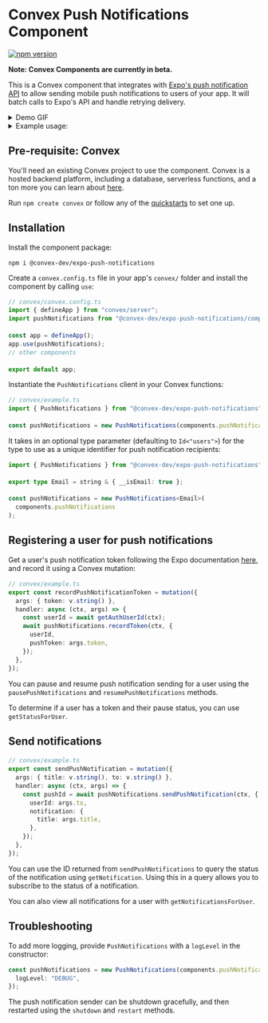 # Convex Push Notifications Component

[![npm version](https://badge.fury.io/js/@convex-dev%2Fexpo-push-notifications.svg)](https://badge.fury.io/js/@convex-dev%2Fexpo-push-notifications)

**Note: Convex Components are currently in beta.**

<!-- START: Include on https://convex.dev/components -->

This is a Convex component that integrates with [Expo's push notification API](https://docs.expo.dev/push-notifications/overview/)
to allow sending mobile push notifications to users of your app. It will batch calls to Expo's API and handle retrying delivery.

<details>
  <summary>Demo GIF</summary>

![Demo of sending push notifications](./output.gif)

</details>

<details>
<summary>Example usage:</summary>

```tsx
// App.tsx
<Button
  onPress={() => {
    void convex.mutation(api.example.sendPushNotification, {
      to: otherUser,
      title: `Hi from ${currentUser.name}`,
    });
  }}
>
  <Text>Say hi!</Text>
</Button>
```

```typescript
// convex/example.ts
export const sendPushNotification = mutation({
  args: { title: v.string(), to: v.id("users") },
  handler: async (ctx, args) => {
    // Sending a notification
    return pushNotifications.sendPushNotification(ctx, {
      userId: args.to,
      notification: {
        title: args.title,
      },
    });
  },
});
```

</details>

## Pre-requisite: Convex

You'll need an existing Convex project to use the component.
Convex is a hosted backend platform, including a database, serverless functions,
and a ton more you can learn about [here](https://docs.convex.dev/get-started).

Run `npm create convex` or follow any of the [quickstarts](https://docs.convex.dev/home) to set one up.

## Installation

Install the component package:

```
npm i @convex-dev/expo-push-notifications
```

Create a `convex.config.ts` file in your app's `convex/` folder and install the component by calling `use`:

```ts
// convex/convex.config.ts
import { defineApp } from "convex/server";
import pushNotifications from "@convex-dev/expo-push-notifications/component/convex.config";

const app = defineApp();
app.use(pushNotifications);
// other components

export default app;
```

Instantiate the `PushNotifications` client in your Convex functions:

```ts
// convex/example.ts
import { PushNotifications } from "@convex-dev/expo-push-notifications";

const pushNotifications = new PushNotifications(components.pushNotifications);
```

It takes in an optional type parameter (defaulting to `Id<"users">`) for the type to use as a unique identifier for push notification recipients:

```ts
import { PushNotifications } from "@convex-dev/expo-push-notifications";

export type Email = string & { __isEmail: true };

const pushNotifications = new PushNotifications<Email>(
  components.pushNotifications
);
```

## Registering a user for push notifications

Get a user's push notification token following the Expo documentation [here](https://docs.expo.dev/push-notifications/push-notifications-setup/#registering-for-push-notifications), and record it using a Convex mutation:

```ts
// convex/example.ts
export const recordPushNotificationToken = mutation({
  args: { token: v.string() },
  handler: async (ctx, args) => {
    const userId = await getAuthUserId(ctx);
    await pushNotifications.recordToken(ctx, {
      userId,
      pushToken: args.token,
    });
  },
});
```

You can pause and resume push notification sending for a user using the `pausePushNotifications` and `resumePushNotifications` methods.

To determine if a user has a token and their pause status, you can use `getStatusForUser`.

## Send notifications

```ts
// convex/example.ts
export const sendPushNotification = mutation({
  args: { title: v.string(), to: v.string() },
  handler: async (ctx, args) => {
    const pushId = await pushNotifications.sendPushNotification(ctx, {
      userId: args.to,
      notification: {
        title: args.title,
      },
    });
  },
});
```

You can use the ID returned from `sendPushNotifications` to query the status of the notification using `getNotification`.
Using this in a query allows you to subscribe to the status of a notification.

You can also view all notifications for a user with `getNotificationsForUser`.

## Troubleshooting

To add more logging, provide `PushNotifications` with a `logLevel` in the constructor:

```ts
const pushNotifications = new PushNotifications(components.pushNotifications, {
  logLevel: "DEBUG",
});
```

The push notification sender can be shutdown gracefully, and then restarted using the `shutdown` and `restart` methods.

<!-- END: Include on https://convex.dev/components -->
